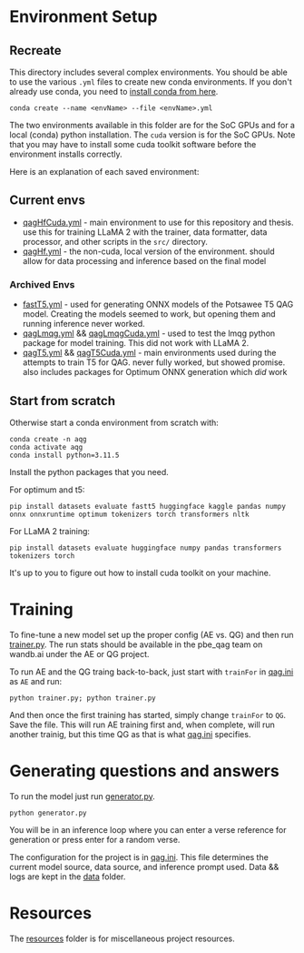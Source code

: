 # Environment Setup
## Recreate
This directory includes several complex environments. You should be able to use the various `.yml` files to create new conda environments. If you don't already use conda, you need to [install conda from here](https://docs.anaconda.com/free/miniconda/).
```
conda create --name <envName> --file <envName>.yml
```
The two environments available in this folder are for the SoC GPUs and for a local (conda) python installation. The `cuda` version is for the SoC GPUs. Note that you may have to install some cuda toolkit software before the environment installs correctly.

Here is an explanation of each saved environment:
## Current envs
* [qagHfCuda.yml](archive/qagHfCuda.yml) - main environment to use for this repository and thesis. use this for training LLaMA 2 with the trainer, data formatter, data processor, and other scripts in the `src/` directory.
* [qagHf.yml](archive/qagHf.yml) - the non-cuda, local version of the environment. should allow for data processing and inference based on the final model

### Archived Envs
* [fastT5.yml](archive/fastT5.yml) - used for generating ONNX models of the Potsawee T5 QAG model. Creating the models seemed to work, but opening them and running inference never worked.
* [qagLmqg.yml](archive/qagLmqg.yml) && [qagLmqgCuda.yml](archive/qagLmqgCuda.yml) - used to test the lmqg python package for model training. This did not work with LLaMA 2.
* [qagT5.yml](archive/qagT5.yml) && [qagT5Cuda.yml](archive/qagT5Cuda.yml) - main environments used during the attempts to train T5 for QAG. never fully worked, but showed promise. also includes packages for Optimum ONNX generation which *did* work

## Start from scratch
Otherwise start a conda environment from scratch with:

```
conda create -n aqg
conda activate aqg
conda install python=3.11.5
```

Install the python packages that you need.

For optimum and t5:
```
pip install datasets evaluate fastt5 huggingface kaggle pandas numpy onnx onnxruntime optimum tokenizers torch transformers nltk
```

For LLaMA 2 training:
```
pip install datasets evaluate huggingface numpy pandas transformers tokenizers torch
```

It's up to you to figure out how to install cuda toolkit on your machine.

# Training
To fine-tune a new model set up the proper config (AE vs. QG) and then run [trainer.py](src/trainer.py). The run stats should be available in the pbe_qag team on wandb.ai under the AE or QG project.

To run AE and the QG traing back-to-back, just start with `trainFor` in [qag.ini](src/qag.ini) as `AE` and run:
```
python trainer.py; python trainer.py
```
And then once the first training has started, simply change `trainFor` to `QG`. Save the file. This will run AE training first and, when complete, will run another trainig, but this time QG as that is what [qag.ini](src/qag.ini) specifies.

# Generating questions and answers
To run the model just run [generator.py](src/generator.py).
```
python generator.py
```
You will be in an inference loop where you can enter a verse reference for generation or press enter for a random verse.

The configuration for the project is in [qag.ini](src/qag.ini). This file determines the current model source, data source, and inference prompt used. Data && logs are kept in the [data](data/) folder.

# Resources
The [resources](resources/) folder is for miscellaneous project resources.
